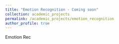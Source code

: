```yaml
---
title: "Emotion Recognition - Coming soon"
collection: academic_projects
permalink: /academic_projects/emotion_recognition
author_profile: true
---
```

Emotion Rec


<!-- ---
title: "Emotion Recognition from a Sequence of 3D Facial Landmarks"
collection: academic_projects
permalink: /academic_projects/Emotion_Recognition
excerpt: 'This paper presents a novel classification framework for the detection of a subject's affective state'
date: 2023-03-01
paperurl: 'http://academicpages.github.io/files/EmotionRecognitionReport.pdf'
---
This paper presents a novel classification framework for the detection of a subject's affective state

[Download paper here](http://academicpages.github.io/files/EmotionRecognitionReport.pdf) -->

<!-- Recommended citation: Your Name, You. (2009). "Paper Title Number 1." <i>Journal 1</i>. 1(1). -->
